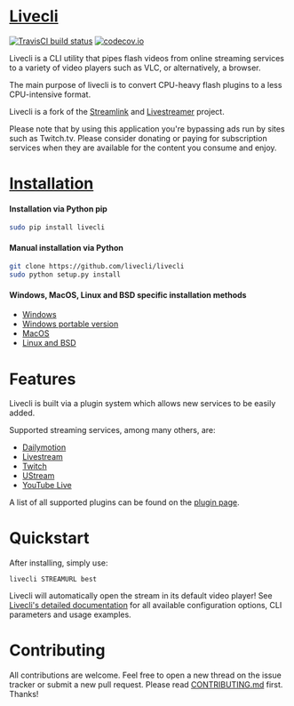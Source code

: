 # [Livecli][livecli-website]

[![TravisCI build status][travisci-build-status-badge]][travisci-build-status]
[![codecov.io][codecov-coverage-badge]][codecov-coverage]

Livecli is a CLI utility that pipes flash videos from online streaming services to a variety of video players such as VLC, or alternatively, a browser.

The main purpose of livecli is to convert CPU-heavy flash plugins to a less CPU-intensive format.

Livecli is a fork of the [Streamlink][streamlink] and [Livestreamer][livestreamer] project.

Please note that by using this application you're bypassing ads run by
sites such as Twitch.tv. Please consider donating or paying for subscription
services when they are available for the content you consume and enjoy.


# [Installation][livecli-installation]

#### Installation via Python pip

```bash
sudo pip install livecli
```

#### Manual installation via Python

```bash
git clone https://github.com/livecli/livecli
sudo python setup.py install
```

#### Windows, MacOS, Linux and BSD specific installation methods

- [Windows][livecli-installation-windows]
- [Windows portable version][livecli-installation-windows-portable]
- [MacOS][livecli-installation-others]
- [Linux and BSD][livecli-installation-linux]


# Features

Livecli is built via a plugin system which allows new services to be easily added.

Supported streaming services, among many others, are:

- [Dailymotion](https://www.dailymotion.com)
- [Livestream](https://livestream.com)
- [Twitch](https://www.twitch.tv)
- [UStream](http://www.ustream.tv)
- [YouTube Live](https://www.youtube.com)

A list of all supported plugins can be found on the [plugin page][livecli-plugins].


# Quickstart

After installing, simply use:

```
livecli STREAMURL best
```

Livecli will automatically open the stream in its default video player!
See [Livecli's detailed documentation][livecli-documentation] for all available configuration options, CLI parameters and usage examples.


# Contributing

All contributions are welcome.
Feel free to open a new thread on the issue tracker or submit a new pull request.
Please read [CONTRIBUTING.md][contributing] first. Thanks!


  [livecli-website]: https://livecli.github.io
  [livecli-plugins]: https://livecli.github.io/plugin_matrix.html
  [livecli-documentation]: https://livecli.github.io/cli.html
  [livecli-installation]: https://livecli.github.io/install.html
  [livecli-installation-windows]: https://livecli.github.io/install.html#windows-binaries
  [livecli-installation-windows-portable]: https://livecli.github.io/install.html#windows-portable-version
  [livecli-installation-linux]: https://livecli.github.io/install.html#linux-and-bsd-packages
  [livecli-installation-others]: https://livecli.github.io/install.html#other-platforms
  [streamlink]: https://github.com/streamlink/streamlink
  [livestreamer]: https://github.com/chrippa/livestreamer
  [contributing]: https://github.com/livecli/livecli/blob/master/CONTRIBUTING.md
  [changelog]: https://github.com/livecli/livecli/blob/master/CHANGELOG.rst
  [contributors]: https://github.com/livecli/livecli/graphs/contributors
  [travisci-build-status]: https://travis-ci.org/livecli/livecli
  [travisci-build-status-badge]: https://travis-ci.org/livecli/livecli.svg?branch=master
  [codecov-coverage]: https://codecov.io/github/livecli/livecli?branch=master
  [codecov-coverage-badge]: https://codecov.io/github/livecli/livecli/coverage.svg?branch=master
